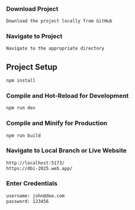 ### Download Project
```sh
Download the project locally from GitHub
```

### Navigate to Project
```sh
Navigate to the appropriate directory
```

## Project Setup

```sh
npm install
```

### Compile and Hot-Reload for Development

```sh
npm run dev
```

### Compile and Minify for Production

```sh
npm run build
```

### Navigate to Local Branch or Live Website

```sh
http://localhost:5173/
https://dbi-2025.web.app/
```
### Enter Credentials

```sh
username: john@doe.com
password: 123456
```
